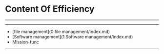 # Content Of Efficiency
****
****
  - [file management](0.file management/index.md)
  - [Software management](1.Software management/index.md)
  - [Mission-func](2.Mission-func/index.md)
****
